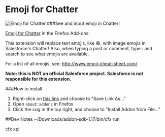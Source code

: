 Emoji for Chatter
=======================
![Emoji for Chatter](https://lh6.googleusercontent.com/uLVbq0803IZ16HpDGOEBdLkuepEHccIaoP1cz4_cOZa4emlvu8IPs0jA8VyKnSg76An1NrTvpg=s1280-h800-e365-rw "Emoji for Chatter")
###See and input emoji in Chatter!

[Emoji for Chatter](https://addons.mozilla.org/en-US/firefox/addon/emoji-for-chatter/) in the Firefox Add-ons

This extension will replace text emojis, like :smile:, with image emojis in Salesforce's Chatter! Also, when typing a post or comment, type : and search to see what emojis are available.

For a list of all emojis, see: http://www.emoji-cheat-sheet.com/

**Note: this is NOT an official Salesforce project. Salesforce is not responsible for this extension.**

###How to install
1. Right-click on [this link](https://github.com/kylpo/emoji-for-chatter_firefox/blob/master/emoji-for-chatter.xpi?raw=true) and choose to "Save Link As..."
2. Open `about:addons` in Firefox
3. Click the cog in the top right, and choose to "Install Addon from File..."

##Dev Notes
~/Downloads/addon-sdk-1.17/bin/cfx run

cfx xpi
